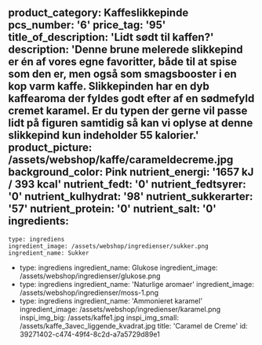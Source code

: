 product_category: Kaffeslikkepinde
pcs_number: '6'
price_tag: '95'
title_of_description: 'Lidt sødt til kaffen?'
description: 'Denne brune melerede slikkepind er én af vores egne favoritter, både til at spise som den er, men også som smagsbooster i en kop varm kaffe. Slikkepinden har en dyb kaffearoma der fyldes godt efter af en sødmefyld cremet karamel. Er du typen der gerne vil passe lidt på figuren samtidig så kan vi oplyse at denne slikkepind kun indeholder 55 kalorier.'
product_picture: /assets/webshop/kaffe/carameldecreme.jpg
background_color: Pink
nutrient_energi: '1657 kJ / 393 kcal'
nutrient_fedt: '0'
nutrient_fedtsyrer: '0'
nutrient_kulhydrat: '98'
nutrient_sukkerarter: '57'
nutrient_protein: '0'
nutrient_salt: '0'
ingredients:
  -
    type: ingrediens
    ingredient_image: /assets/webshop/ingredienser/sukker.png
    ingredient_name: Sukker
  -
    type: ingrediens
    ingredient_name: Glukose
    ingredient_image: /assets/webshop/ingredienser/glukose.png
  -
    type: ingrediens
    ingredient_name: 'Naturlige aromaer'
    ingredient_image: /assets/webshop/ingredienser/moss-1.png
  -
    type: ingrediens
    ingredient_name: 'Ammonieret karamel'
    ingredient_image: /assets/webshop/ingredienser/karamel.png
inspi_img_big: /assets/kaffe1.jpg
inspi_img_small: /assets/kaffe_3avec_liggende_kvadrat.jpg
title: 'Caramel de Creme'
id: 39271402-c474-49f4-8c2d-a7a5729d89e1
